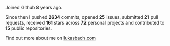 Joined Github **8** years ago.

Since then I pushed **2634** commits, opened **25** issues, submitted **21** pull requests, received **161** stars across **72** personal projects and contributed to **15** public repositories.

Find out more about me on [lukasbach.com](https://lukasbach.com)
